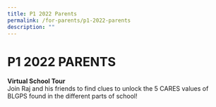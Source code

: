 ```yaml
---
title: P1 2022 Parents
permalink: /for-parents/p1-2022-parents
description: ""
---
```

# P1 2022 PARENTS

**Virtual School Tour**<br>
Join Raj and his friends to find clues to unlock the 5 CARES values of BLGPS found in the different parts of school!